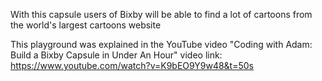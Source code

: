 With this capsule users of Bixby will be able to find a lot of cartoons from the world's largest cartoons website

This playground was explained in the YouTube video "Coding with Adam: Build a Bixby Capsule in Under An Hour"
video link: https://www.youtube.com/watch?v=K9bEO9Y9w48&t=50s
